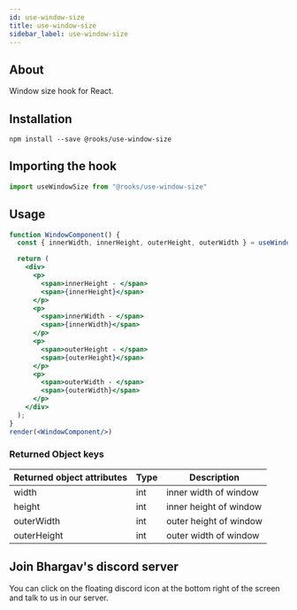 ```yaml
---
id: use-window-size
title: use-window-size
sidebar_label: use-window-size
---
```


   

## About

Window size hook for React.
<br/>

## Installation

    npm install --save @rooks/use-window-size

## Importing the hook

```javascript
import useWindowSize from "@rooks/use-window-size"
```

## Usage

```jsx
function WindowComponent() {
  const { innerWidth, innerHeight, outerHeight, outerWidth } = useWindowSize();

  return (
    <div>
      <p>
        <span>innerHeight - </span>
        <span>{innerHeight}</span>
      </p>
      <p>
        <span>innerWidth - </span>
        <span>{innerWidth}</span>
      </p>
      <p>
        <span>outerHeight - </span>
        <span>{outerHeight}</span>
      </p>
      <p>
        <span>outerWidth - </span>
        <span>{outerWidth}</span>
      </p>
    </div>
  );
}
render(<WindowComponent/>)
```

### Returned Object keys

| Returned object attributes | Type | Description            |
| -------------------------- | ---- | ---------------------- |
| width                      | int  | inner width of window  |
| height                     | int  | inner height of window |
| outerWidth                 | int  | outer height of window |
| outerHeight                | int  | outer width of window  |


## Join Bhargav's discord server
You can click on the floating discord icon at the bottom right of the screen and talk to us in our server.

    